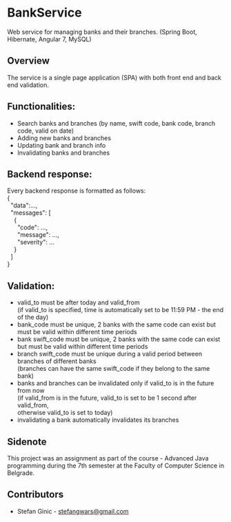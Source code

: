 # BankService
Web service for managing banks and their branches. (Spring Boot, Hibernate, Angular 7, MySQL)

## Overview
The service is a single page application (SPA) with both front end and back end validation.<br>

## Functionalities:
* Search banks and branches (by name, swift code, bank code, branch code, valid on date)
* Adding new banks and branches
* Updating bank and branch info
* Invalidating banks and branches

## Backend response:
Every backend response is formatted as follows:<br>
{<br>
&nbsp;&nbsp;"data":...,<br>
&nbsp;&nbsp;"messages": [<br>
&nbsp;&nbsp;&nbsp;&nbsp;{<br>
&nbsp;&nbsp;&nbsp;&nbsp;&nbsp;&nbsp;"code": ...,<br>
&nbsp;&nbsp;&nbsp;&nbsp;&nbsp;&nbsp;"message": ...,<br>
&nbsp;&nbsp;&nbsp;&nbsp;&nbsp;&nbsp;"severity": ...<br>
&nbsp;&nbsp;&nbsp;&nbsp;}<br>
&nbsp;&nbsp;]<br>
}<br>

## Validation:
* valid_to must be after today and valid_from<br>
  (if valid_to is specified, time is automatically set to be 11:59 PM -  the end of the day)
* bank_code must be unique, 2 banks with the same code can exist but must be valid within different time periods
* bank swift_code must be unique, 2 banks with the same code can exist but must be valid within different time periods
* branch swift_code must be unique during a valid period between branches of different banks <br>
(branches can have the same swift_code if they belong to the same bank)
* banks and branches can be invalidated only if valid_to is in the future from now<br>
(if valid_from is in the future, valid_to is set to be 1 second after valid_from,<br>
otherwise valid_to is set to today)
* invalidating a bank automatically invalidates its branches

## Sidenote
This project was an assignment as part of the course - Advanced Java programming during the 7th semester at the Faculty of Computer Science in Belgrade.

## Contributors
- Stefan Ginic - <stefangwars@gmail.com>
